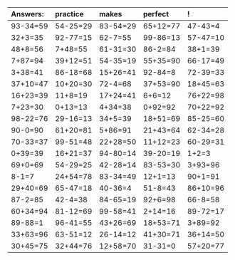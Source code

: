 | Answers: | practice | makes | perfect | ! |
| :--- | :--- | :--- | :--- | :--- |
| 93-34=59 | 54-25=29 | 83-54=29 | 65+12=77 | 47-43=4 | 
| 32+3=35 | 92-77=15 | 62-7=55 | 99-86=13 | 57-47=10 | 
| 48+8=56 | 7+48=55 | 61-31=30 | 86-2=84 | 38+1=39 | 
| 7+87=94 | 39+12=51 | 54-35=19 | 55+35=90 | 66-17=49 | 
| 3+38=41 | 86-18=68 | 15+26=41 | 92-84=8 | 72-39=33 | 
| 37+10=47 | 10+20=30 | 72-4=68 | 37+53=90 | 18+45=63 | 
| 16+23=39 | 11+8=19 | 17+24=41 | 6+6=12 | 76+22=98 | 
| 7+23=30 | 0+13=13 | 4+34=38 | 0+92=92 | 70+22=92 | 
| 98-22=76 | 29-16=13 | 34+5=39 | 18+51=69 | 85-25=60 | 
| 90-0=90 | 61+20=81 | 5+86=91 | 21+43=64 | 62-34=28 | 
| 70-33=37 | 99-51=48 | 22+28=50 | 11+12=23 | 60-29=31 | 
| 0+39=39 | 16+21=37 | 94-80=14 | 39-20=19 | 1+2=3 | 
| 69+0=69 | 54-29=25 | 42-28=14 | 83-53=30 | 3+93=96 | 
| 8-1=7 | 24+54=78 | 83-34=49 | 12+1=13 | 90+1=91 | 
| 29+40=69 | 65-47=18 | 40-36=4 | 51-8=43 | 86+10=96 | 
| 87-2=85 | 42-4=38 | 84-65=19 | 92+6=98 | 66-8=58 | 
| 60+34=94 | 81-12=69 | 99-58=41 | 2+14=16 | 89-72=17 | 
| 89-88=1 | 96-41=55 | 43+26=69 | 18+53=71 | 3+89=92 | 
| 33+63=96 | 63-51=12 | 26-14=12 | 41+30=71 | 36+14=50 | 
| 30+45=75 | 32+44=76 | 12+58=70 | 31-31=0 | 57+20=77 | 
